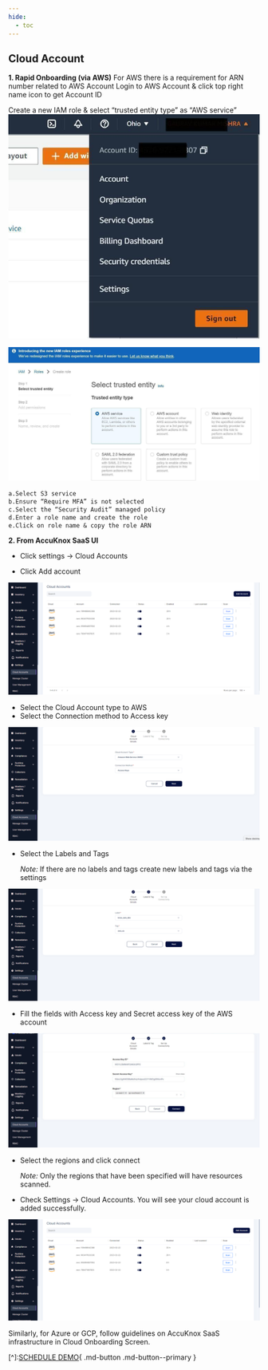 ```yaml
---
hide:
  - toc
---
```


## **Cloud Account**
**1. Rapid Onboarding (via AWS)** 
For AWS there is a requirement for ARN number related to AWS Account
Login to AWS Account & click top right name icon to get Account ID

Create a new IAM role & select “trusted entity type” as “AWS service”
![](/getting-started/images/cspm-1.jpg)



![](/getting-started/images/cspm-2.jpg)

    a.Select S3 service
    b.Ensure “Require MFA” is not selected
    c.Select the “Security Audit” managed policy
    d.Enter a role name and create the role
    e.Click on role name & copy the role ARN

**2. From AccuKnox SaaS UI** 


+ Click settings -> Cloud Accounts

+ Click Add account

![](/getting-started/images/cspm-3.png)

+ Select the Cloud Account type to AWS
+ Select the Connection method to Access key

![](/getting-started/images/cspm-4.png)

+ Select the Labels and Tags

    *Note:* If there are no labels and tags create new labels and tags via the settings

![](/getting-started/images/cspm-5.png)

+ Fill the fields with Access key and Secret access key of the AWS account

![](/getting-started/images/cspm-6.png)

+ Select the regions and click connect

    *Note:* Only the regions that have been specified will have resources scanned.

+ Check Settings → Cloud Accounts. You will see your cloud account is added successfully.

![](/getting-started/images/cspm-7.png)


Similarly, for Azure or GCP, follow guidelines on AccuKnox SaaS infrastructure in Cloud Onboarding Screen.

[^]:[SCHEDULE DEMO](https://www.accuknox.com/contact-us){ .md-button .md-button--primary }